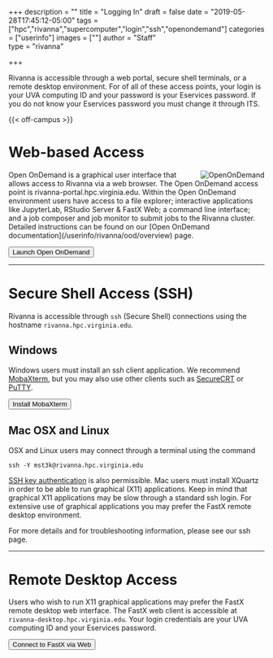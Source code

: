 +++
description = ""
title = "Logging In"
draft = false
date = "2019-05-28T17:45:12-05:00"
tags = ["hpc","rivanna","supercomputer","login","ssh","openondemand"]
categories = ["userinfo"]
images = [""]
author = "Staff"  
type = "rivanna"

+++

<p class=lead>Rivanna is accessible through a web portal, secure shell terminals, or a remote desktop environment.  For of all of these access points, your login is your UVA computing ID and your password is your Eservices password.  If you do not know your Eservices password you must change it through ITS.</p>

{{< off-campus >}}

# Web-based Access

<img alt="OpenOnDemand" src="/images/ood.png" align="right" style="max-width:30%;">
Open OnDemand is a graphical user interface that allows access to Rivanna via a web browser.  The Open OnDemand access point is rivanna-portal.hpc.virginia.edu.  Within the Open OnDemand environment users have access to a file explorer; interactive applications like JupyterLab, RStudio Server & FastX Web; a command line interface; and a job composer and job monitor to submit jobs to the Rivanna cluster.  Detailed instructions can be found on our [Open OnDemand documentation](/userinfo/rivanna/ood/overview) page.

[<button class="btn btn-primary">Launch Open OnDemand</button>](https://rivanna-portal.hpc.virginia.edu/)

- - -

# Secure Shell Access (SSH)

Rivanna is accessible through `ssh` (Secure Shell) connections using the hostname `rivanna.hpc.virginia.edu`.

## Windows

Windows users must install an ssh client application. We recommend [MobaXterm](/userinfo/rivanna/mobaxterm/), but you may also use other clients such as [SecureCRT](https://www.vandyke.com/products/securecrt/) or [PuTTY](https://www.putty.org/).

[<button class="btn btn-primary">Install MobaXterm</button>](/userinfo/rivanna/mobaxterm/)

## Mac OSX and Linux

OSX and Linux users may connect through a terminal using the command

```
ssh -Y mst3k@rivanna.hpc.virginia.edu  
```

[SSH key authentication](https://discuss.rc.virginia.edu/t/ssh-key-authentication/200) is also permissible. Mac users must install XQuartz in order to be able to run graphical (X11) applications.  Keep in mind that graphical X11 applications may be slow through a standard ssh login.  For extensive use of graphical applications you may prefer the FastX remote desktop environment.

For more details and for troubleshooting information, please see our ssh page.

- - -

# Remote Desktop Access

Users who wish to run X11 graphical applications may prefer the FastX remote desktop web interface.  The FastX web client is accessible at `rivanna-desktop.hpc.virginia.edu`. Your login credentials are your UVA computing ID and your Eservices password.

[<button class="btn btn-primary">Connect to FastX via Web</button>](https://rivanna-gpu.hpc.virginia.edu:8000/auth/ssh)
